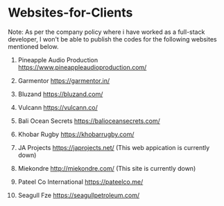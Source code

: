 # Websites-for-Clients

Note:
As per the company policy where i have worked as a full-stack developer, I won't be able to publish the codes for the following websites mentioned below. 

1. Pineapple Audio Production
https://www.pineappleaudioproduction.com/

2. Garmentor
https://garmentor.in/

3. Bluzand
https://bluzand.com/

4. Vulcann 
https://vulcann.co/

5. Bali Ocean Secrets
https://balioceansecrets.com/

6. Khobar Rugby
https://khobarrugby.com/

7. JA Projects
https://japrojects.net/ (This web appication is currently down)

8. Miekondre
http://miekondre.com/ (This site is currently down)

9. Pateel Co International
https://pateelco.me/

10. Seagull Fze
https://seagullpetroleum.com/
